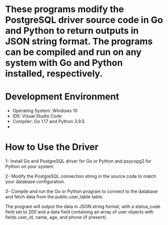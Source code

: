 

# These programs modify the PostgreSQL driver source code in Go and Python to return outputs in JSON string format. The programs can be compiled and run on any system with Go and Python installed, respectively.

# Development Environment

 - Operating System: Windows 10
 - IDE: Visual Studio Code
 - Compiler: Go 1.17 and Python 3.9.5
 - 
# How to Use the Driver

  1- Install Go and PostgreSQL driver for Go or Python and psycopg2 for Python on your system.
  
  2- Modify the PostgreSQL connection string in the source code to match your database configuration.
  
  3- Compile and run the Go or Python program to connect to the database and fetch data from the public.user_table table.

The program will output the data in JSON string format, with a status_code field set to 200 and a data field containing an array of user objects with fields user_id, name, age, and phone (if present).
